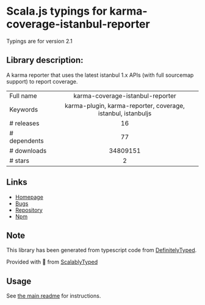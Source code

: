 
# Scala.js typings for karma-coverage-istanbul-reporter

Typings are for version 2.1

## Library description:
A karma reporter that uses the latest istanbul 1.x APIs (with full sourcemap support) to report coverage.

|                    |                 |
| ------------------ | :-------------: |
| Full name          | karma-coverage-istanbul-reporter |
| Keywords           | karma-plugin, karma-reporter, coverage, istanbul, istanbuljs |
| # releases         | 16 |
| # dependents       | 77 |
| # downloads        | 34809151 |
| # stars            | 2 |

## Links
- [Homepage](https://github.com/mattlewis92/karma-coverage-istanbul-reporter#readme)
- [Bugs](https://github.com/mattlewis92/karma-coverage-istanbul-reporter/issues)
- [Repository](https://github.com/mattlewis92/karma-coverage-istanbul-reporter)
- [Npm](https://www.npmjs.com/package/karma-coverage-istanbul-reporter)
    


## Note
This library has been generated from typescript code from [DefinitelyTyped](https://definitelytyped.org).

Provided with :purple_heart: from [ScalablyTyped](https://github.com/oyvindberg/ScalablyTyped)

## Usage
See [the main readme](../../readme.md) for instructions.


